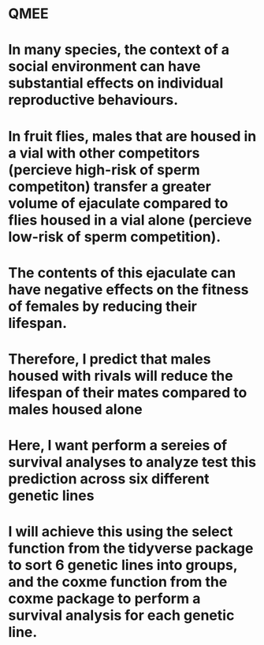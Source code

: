 # QMEE
# In many species, the context of a social environment can have substantial effects on individual reproductive behaviours.
# In fruit flies, males that are housed in a vial with other competitors (percieve high-risk of sperm competiton) transfer a greater volume of ejaculate compared to flies housed in a vial alone (percieve low-risk of sperm competition).
# The contents of this ejaculate can have negative effects on the fitness of females by reducing their lifespan.
# Therefore, I predict that males housed with rivals will reduce the lifespan of their mates compared to males housed alone
# Here, I want perform a sereies of survival analyses to analyze test this prediction across six different genetic lines
# I will achieve this using the select function from the tidyverse package to sort 6 genetic lines into groups, and the coxme function from the coxme package to perform a survival analysis for each genetic line.
